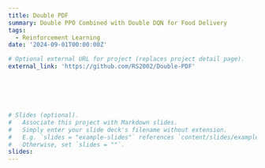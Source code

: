 ```yaml
---
title: Double PDF
summary: Double PPO Combined with Double DQN for Food Delivery
tags:
  - Reinforcement Learning
date: '2024-09-01T00:00:00Z'

# Optional external URL for project (replaces project detail page).
external_link: 'https://github.com/RS2002/Double-PDF'






# Slides (optional).
#   Associate this project with Markdown slides.
#   Simply enter your slide deck's filename without extension.
#   E.g. `slides = "example-slides"` references `content/slides/example-slides.md`.
#   Otherwise, set `slides = ""`.
slides: 
---
```


